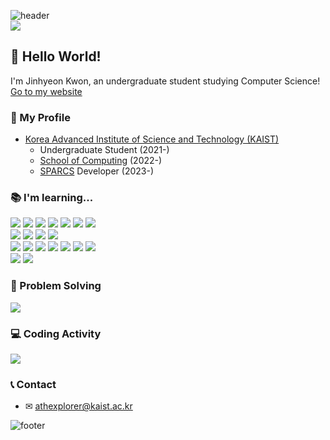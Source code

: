 ![header](https://capsule-render.vercel.app/api?section=header&type=rect&color=0:e55d87,100:5fc3e4&height=30)
<br><a href="https://hits.seeyoufarm.com"><img src="https://hits.seeyoufarm.com/api/count/incr/badge.svg?url=https%3A%2F%2Fgithub.com%2Fjinhyeonkwon&count_bg=%235FC3E4&title_bg=%23E55D87&icon=&icon_color=%23E7E7E7&title=hits&edge_flat=false"/></a>
<h2>👋 Hello World!</h2>

I'm Jinhyeon Kwon, an undergraduate student studying Computer Science!
<br/>
<a href="https://jinhyeonkwon.github.io/">Go to my website</a>

### 📍 My Profile

<ul>
  <li><a href="https://kaist.ac.kr/">Korea Advanced Institute of Science and Technology (KAIST)</a> 
    <ul>
      <li> Undergraduate Student (2021-) </li>
      <li> <a href="https://cs.kaist.ac.kr/">School of Computing</a> (2022-) </li>
      <li> <a href="https://sparcs.org/">SPARCS</a> Developer (2023-) </li>
    </ul>
  </li>
</ul>

### 📚 I'm learning...

<p>
<img src="https://img.shields.io/badge/Python-3776AB?style=for-the-badge&logo=Python&logoColor=white">
<img src="https://img.shields.io/badge/C-A8b9CC?style=for-the-badge&logo=C&logoColor=black">
<img src="https://img.shields.io/badge/c++-00599C?style=for-the-badge&logo=c%2B%2B&logoColor=white">
<img src="https://img.shields.io/badge/Java-FFFFFF?style=for-the-badge&logo=OpenJDK&logoColor=black">
<img src="https://img.shields.io/badge/Scala-DC322F?style=for-the-badge&logo=Scala&logoColor=white">
<img src="https://img.shields.io/badge/JavaScript-F7DF1E?style=for-the-badge&logo=JavaScript&logoColor=black">
<img src="https://img.shields.io/badge/TypeScript-3178C6?style=for-the-badge&logo=TypeScript&logoColor=white">
<br>
<img src="https://img.shields.io/badge/HTML-E34F26?style=for-the-badge&logo=HTML5&logoColor=white">
<img src="https://img.shields.io/badge/CSS-1572B6?style=for-the-badge&logo=CSS3&logoColor=white">
<img src="https://img.shields.io/badge/React-61DAFB?style=for-the-badge&logo=React&logoColor=black">
<img src="https://img.shields.io/badge/Android-3DDC84?style=for-the-badge&logo=Android&logoColor=white">
<br>
<img src="https://img.shields.io/badge/Node.js-339933?style=for-the-badge&logo=Node.js&logoColor=white">
<img src="https://img.shields.io/badge/Express-000000?style=for-the-badge&logo=Express&logoColor=white">
<img src="https://img.shields.io/badge/SQLite-003B57?style=for-the-badge&logo=SQLite&logoColor=white">
<img src="https://img.shields.io/badge/MySQL-4479A1?style=for-the-badge&logo=MySQL&logoColor=white">
<img src="https://img.shields.io/badge/Prisma-2D3748?style=for-the-badge&logo=Prisma&logoColor=white">
<img src="https://img.shields.io/badge/Sequelize-52B0E7?style=for-the-badge&logo=Sequelize&logoColor=white">
<img src="https://img.shields.io/badge/Docker-2496ED?style=for-the-badge&logo=Docker&logoColor=white">
<br>
<img src="https://img.shields.io/badge/Git-F05032?style=for-the-badge&logo=Git&logoColor=white">
<img src="https://img.shields.io/badge/GitHub-181717?style=for-the-badge&logo=GitHub&logoColor=white">
</p>

### 🔑 Problem Solving

<p>
<a href="https://solved.ac/profile/athexplorer/">
<img src="http://mazassumnida.wtf/api/v2/generate_badge?boj=athexplorer"></a>
</p>

<!--
[![Solved.ac Profile](http://mazassumnida.wtf/api/v2/generate_badge?boj=athexplorer)](https://solved.ac/athexplorer/) -->

### 💻 Coding Activity

<p>
<a href="https://github.com/anuraghazra/github-readme-stats">
<img src="https://github-readme-stats.vercel.app/api?username=jinhyeonkwon&theme=dark&hide_border=false" text-align="center"/></div></a>
</p>

<!--
[![GitHub stats](https://github-readme-stats.vercel.app/api?username=jinhyeonkwon&theme=blueberry&hide_border=true)](https://github.com/anuraghazra/github-readme-stats) -->

### 📞 Contact

- ✉ athexplorer@kaist.ac.kr

![footer](https://capsule-render.vercel.app/api?section=footer&type=rect&color=0:5fc3e4,100:e55d87&height=30)
<!--
![Python](https://img.shields.io/badge/Python-3776AB.svg?&style=for-the-badge&logo=Python&logoColor=FFCE42)

**jiiyear/jiiyear** is a ✨ _special_ ✨ repository because its `README.md` (this file) appears on your GitHub profile.

Here are some ideas to get you started:

- 🔭 I’m currently working on ...
- 🌱 I’m currently learning ...
- 👯 I’m looking to collaborate on ...
- 🤔 I’m looking for help with ...
- 💬 Ask me about ...
- 📫 How to reach me: ...
- 😄 Pronouns: ...
- ⚡ Fun fact: ...
-->
